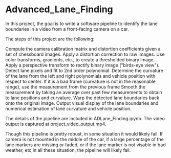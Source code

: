 # Advanced_Lane_Finding

In this project, the goal is to write a software pipeline to identify the lane boundaries in a video from a front-facing camera on a car. 

The steps of this project are the following:

Compute the camera calibration matrix and distortion coefficients given a set of chessboard images.
Apply a distortion correction to raw images.
Use color transforms, gradients, etc., to create a thresholded binary image.
Apply a perspective transform to rectify binary image ("birds-eye view").
Detect lane pixels and fit to 2nd order polynomial.
Determine the curvature of the lane from the left and right polynomials and vehicle position with respect to center.
If it is a bad frame (curvature is not in the reasonable range), use the measurement from the previous frame
Smooth the measurement by taking an average over past few measurements to obtain to lane positions and curvature.
Warp the detected lane boundaries back onto the original image.
Output visual display of the lane boundaries and numerical estimation of lane curvature and vehicle position.

The details of the pipeline are included in ADLane_Finding.ipynb.  The video output is captured at project_video_output.mp4. 

Though this pipeline is pretty robust, in some situation it would likely fail.  If camera is not mounted in the middle of the car, if a large percentage of the lane markers are missing or faded, or if the lane marker is not visable in bad weather, etc,in all these situation, the pipeline will likely fail.


